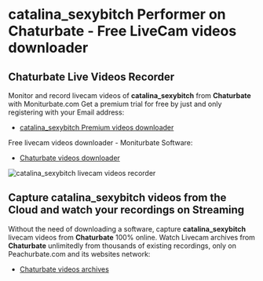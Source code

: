 # catalina_sexybitch Performer on Chaturbate - Free LiveCam videos downloader

## Chaturbate Live Videos Recorder

Monitor and record livecam videos of **catalina_sexybitch** from **Chaturbate** with Moniturbate.com
Get a premium trial for free by just and only registering with your Email address:
* [catalina_sexybitch Premium videos downloader](https://moniturbate.com/request-demo-licence-key.html)

Free livecam videos downloader - Moniturbate Software:
* [Chaturbate videos downloader](https://moniturbate.com/moniturbate-download-software.html)

![catalina_sexybitch livecam videos recorder](https://peachurnet.com/templates/moniturbate-software.png)


## Capture catalina_sexybitch videos from the Cloud and watch your recordings on Streaming

Without the need of downloading a software, capture **catalina_sexybitch** livecam videos from **Chaturbate** 100% online.
Watch Livecam archives from **Chaturbate** unlimitedly from thousands of existing recordings, only on Peachurbate.com and its websites network:
* [Chaturbate videos archives](https://peachurnet.com/)